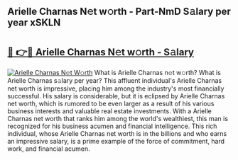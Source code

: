 ## Arielle Charnas N𝚎t w𝚘rth - Part-NmD S𝚊lary per year xSKLN

# <h2><a href="http://gc0eaf.nevu.top/?p=Arielle+Charnas">🔗 👉🔴 Arielle Charnas N𝚎t w𝚘rth - S𝚊lary</a></h2>

[![Arielle Charnas N𝚎t W𝚘rth](https://i.imgur.com/Oavwk0R.jpeg)](http://gc0eaf.nevu.top/?p=Arielle+Charnas)
What is Arielle Charnas n𝚎t w𝚘rth? What is Arielle Charnas s𝚊lary per year?
This affluent individual's Arielle Charnas net worth is impressive, placing him among the industry's most financially successful. His salary is considerable, but it is eclipsed by Arielle Charnas net worth, which is rumored to be even larger as a result of his various business interests and valuable real estate investments. With a Arielle Charnas net worth that ranks him among the world's wealthiest, this man is recognized for his business acumen and financial intelligence. This rich individual, whose Arielle Charnas net worth is in the billions and who earns an impressive salary, is a prime example of the force of commitment, hard work, and financial acumen.
